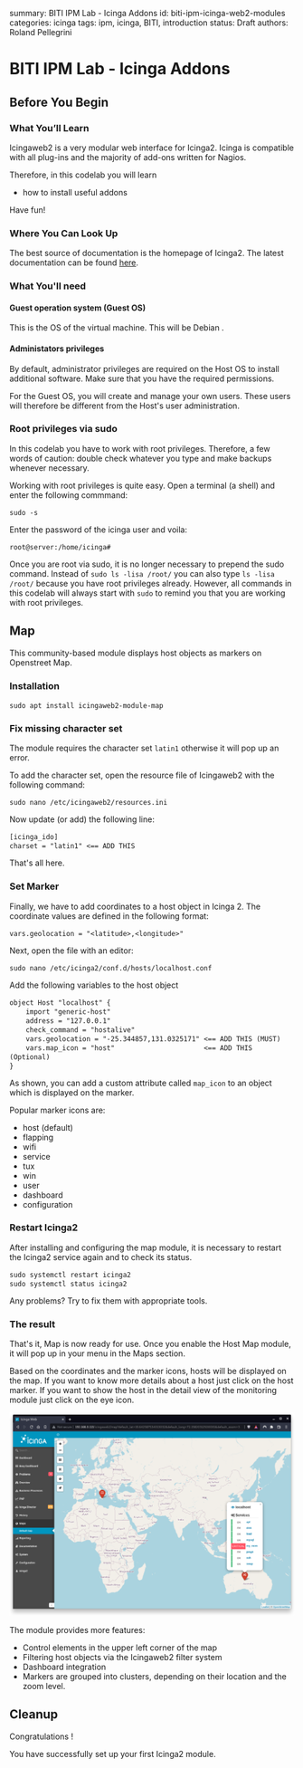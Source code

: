 summary: BITI IPM Lab - Icinga Addons
id: biti-ipm-icinga-web2-modules
categories: icinga
tags: ipm, icinga, BITI, introduction
status: Draft
authors: Roland Pellegrini

# BITI IPM Lab - Icinga Addons

<!-- ------------------------ -->

## Before You Begin

### What You’ll Learn

Icingaweb2 is a very modular web interface for Icinga2. Icinga is compatible with all plug-ins and the majority of add-ons written for Nagios.

Therefore, in this codelab you will learn

- how to install useful addons

Have fun!

### Where You Can Look Up

The best source of documentation is the homepage of Icinga2. The latest documentation can be found [here](https://icinga.com/docs/icinga-2/latest/doc/13-addons/).

### What You'll need

#### Guest operation system (Guest OS)

This is the OS of the virtual machine. This will be Debian .

#### Administators privileges

By default, administrator privileges are required on the Host OS to install additional software. Make sure that you have the required permissions.

For the Guest OS, you will create and manage your own users. These users will therefore be different from the Host's user administration.

### Root privileges via sudo

In this codelab you have to work with root privileges. Therefore, a few words of caution: double check whatever you type and make backups whenever necessary.

Working with root privileges is quite easy. Open a terminal (a shell) and enter the following commmand:

```
sudo -s
```

Enter the password of the icinga user and voila:

```
root@server:/home/icinga#
```

Once you are root via sudo, it is no longer necessary to prepend the sudo command. Instead of `sudo ls -lisa /root/` you can also type `ls -lisa /root/` because you have root privileges already. However, all commands in this codelab will always start with `sudo` to remind you that you are working with root privileges.

<!-- ------------------------ -->

## Map

This community-based module displays host objects as markers on Openstreet Map.

### Installation

```
sudo apt install icingaweb2-module-map
```

### Fix missing character set

The module requires the character set `latin1` otherwise it will pop up an error.

To add the character set, open the resource file of Icingaweb2 with the following command:

```
sudo nano /etc/icingaweb2/resources.ini
```

Now update (or add) the following line:

```
[icinga_ido]
charset = "latin1" <== ADD THIS
```

That's all here.

### Set Marker

Finally, we have to add coordinates to a host object in Icinga 2. The coordinate values are defined in the following format:

```
vars.geolocation = "<latitude>,<longitude>"
```

Next, open the file with an editor:

```
sudo nano /etc/icinga2/conf.d/hosts/localhost.conf
```

Add the following variables to the host object

```
object Host "localhost" {
    import "generic-host"
    address = "127.0.0.1"
    check_command = "hostalive"
    vars.geolocation = "-25.344857,131.0325171" <== ADD THIS (MUST)
    vars.map_icon = "host"                      <== ADD THIS (Optional)
}
```

As shown, you can add a custom attribute called `map_icon` to an object which is displayed on the marker.

Popular marker icons are:

- host (default)
- flapping
- wifi
- service
- tux
- win
- user
- dashboard
- configuration

### Restart Icinga2

After installing and configuring the map module, it is necessary to restart the Icinga2 service again and to check its status.

```
sudo systemctl restart icinga2
sudo systemctl status icinga2
```

Any problems? Try to fix them with appropriate tools.

### The result

That's it, Map is now ready for use. Once you enable the Host Map module, it will pop up in your menu in the Maps section.

Based on the coordinates and the marker icons, hosts will be displayed on the map. If you want to know more details about a host just click on the host marker. If you want to show the host in the detail view of the monitoring module just click on the eye icon.

![Icinga Web 2 Director](./img/biti-ipm-icinga-addons-1.png)

The module provides more features:

- Control elements in the upper left corner of the map
- Filtering host objects via the Icingaweb2 filter system
- Dashboard integration
- Markers are grouped into clusters, depending on their location and the zoom level.

## Cleanup

Congratulations !

You have successfully set up your first Icinga2 module.
